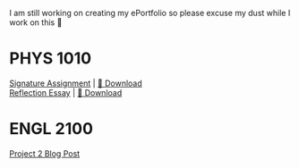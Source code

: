 I am still working on creating my ePortfolio so please excuse my dust while I work on this 🧹


# PHYS 1010
[Signature Assignment](docs/physics1010/signature.md) | [🔗 Download](docs/physics1010/signature.pdf)  
[Reflection Essay](docs/physics1010/reflection.md) | [🔗 Download](docs/physics1010/reflection.pdf)

# ENGL 2100
[Project 2 Blog Post](docs/engl2100/blogpost.md)